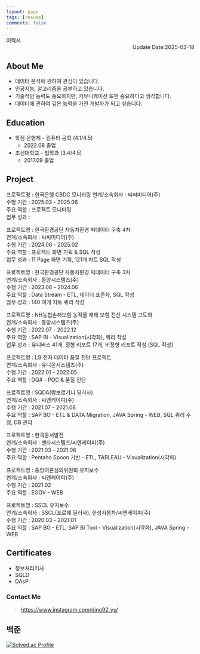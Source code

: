 ```yaml
---
layout: page
tags: [resume]
comments: false
---
```


<div class="center">이력서</div>

<div style="text-align: right"> Update Date:2025-03-18 </div>

## About Me  

- 데이터 분석에 관하여 관심이 있습니다.
- 인공지능, 알고리즘을 공부하고 있습니다.
- 기술적인 능력도 중요하지만, 커뮤니케이션 또한 중요하다고 생각합니다.
- 데이터에 관하여 깊은 능력을 가진 개발자가 되고 싶습니다.

## Education

- 학점 은행제 - 컴퓨터 공학 (4.1/4.5)
  - 2022.08 졸업  
- 조선대학교 - 법학과 (3.4/4.5)
  - 2017.09 졸업  

## Project

프로젝트명 : 한국은행 CBDC 모니터링
연계/소속회사 : 씨씨미디어(주)  
수행 기간 : 2025.03 - 2025.06  
주요 역할 : 프로젝트 모니터링  
업무 성과 :  

프로젝트명 : 한국환경공단 자동차환경 빅데이터 구축 4차  
연계/소속회사 : 씨씨미디어(주)  
수행 기간 : 2024.06 - 2025.02  
주요 역할 : 프로젝트 화면 기획 & SQL 작성  
업무 성과 : 11 Page 화면 기획, 121개 차트 SQL 작성  

프로젝트명 : 한국환경공단 자동차환경 빅데이터 구축 3차  
연계/소속회사 : 동양시스템즈(주)  
수행 기간 : 2023.08 - 2024.06  
주요 역할 : Data Stream - ETL, 데이터 표준화, SQL 작성  
업무 성과 : 140 여개 차트 쿼리 작성  

프로젝트명 : NH농협손해보험 농작물 재해 보험 전산 시스템 고도화  
연계/소속회사 : 동양시스템즈(주)  
수행 기간 : 2022.07 - 2022.12  
주요 역할 : SAP BI - Visualization(시각화), 쿼리 작성  
업무 성과 : 유니버스 41개, 정형 리포트 17개, 비정형 리포트 작성 (SQL 작성)  

프로젝트명 : LG 전자 데이터 품질 진단 프로젝트  
연계/소속회사 : 유니온시스템즈(주)  
수행 기간 : 2022.01 - 2022.05  
주요 역할 : DQ# - POC & 품질 진단  

프로젝트명 : SQDA(람보르기니 딜러사)  
연계/소속회사 : 씨엔케이피(주)  
수행 기간 : 2021.07 - 2021.08  
주요 역할 : SAP BO - ETL & DATA Migration, JAVA Spring - WEB, SQL 쿼리 수정, DB 관리  

프로젝트명 : 한국동서발전  
연계/소속회사 : 펜타시스템즈/씨엔케이피(주)  
수행 기간 : 2021.03 - 2021.06  
주요 역할 : Pentaho Spoon 기반 - ETL, TABLEAU - Visualization(시각화)  

프로젝트명 : 중앙여론심의위원회 유지보수  
연계/소속회사 : 씨엔케이피(주)  
수행 기간 : 2021.02  
주요 역할 : EGOV - WEB  

프로젝트명 : SSCL 유지보수  
연계/소속회사 : SSCL(포르쉐 딜러사), 한성자동차/씨엔케이피(주)  
수행 기간 : 2020.03 - 2021.01  
주요 역할 : SAP BO - ETL, SAP BI Tool - Visualization(시각화), JAVA Spring - WEB  

## Certificates

- 정보처리기사
- SQLD
- DAsP

### Contact Me

> <https://www.instagram.com/dino92_ys/>

## 백준

[![Solved.ac Profile](http://mazassumnida.wtf/api/generate_badge?boj=bbd132)](https://solved.ac/bbd132)

<!-- 
## Getting Started
To learn how to install and use this theme check out the [Setup Guide](http://taylantatli.me/Moon/moon-theme/) for more information.
      
[Install Moon](https://github.com/TaylanTatli/Moon){: .btn} 
-->
